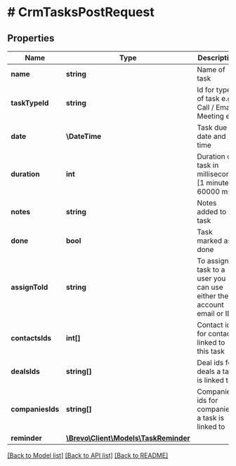 # # CrmTasksPostRequest

## Properties

Name | Type | Description | Notes
------------ | ------------- | ------------- | -------------
**name** | **string** | Name of task |
**taskTypeId** | **string** | Id for type of task e.g Call / Email / Meeting etc. |
**date** | **\DateTime** | Task due date and time |
**duration** | **int** | Duration of task in milliseconds [1 minute &#x3D; 60000 ms] | [optional]
**notes** | **string** | Notes added to a task | [optional]
**done** | **bool** | Task marked as done | [optional]
**assignToId** | **string** | To assign a task to a user you can use either the account email or ID. | [optional]
**contactsIds** | **int[]** | Contact ids for contacts linked to this task | [optional]
**dealsIds** | **string[]** | Deal ids for deals a task is linked to | [optional]
**companiesIds** | **string[]** | Companies ids for companies a task is linked to | [optional]
**reminder** | [**\Brevo\Client\Models\TaskReminder**](TaskReminder.md) |  | [optional]

[[Back to Model list]](../../README.md#models) [[Back to API list]](../../README.md#endpoints) [[Back to README]](../../README.md)
